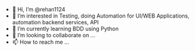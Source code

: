 - 👋 Hi, I’m @rehan1124
- 👀 I’m interested in Testing, doing Automation for UI/WEB Applications, automation backend services, API
- 🌱 I’m currently learning BDD using Python
- 💞️ I’m looking to collaborate on ...
- 📫 How to reach me ...

<!---
rehan1124/rehan1124 is a ✨ special ✨ repository because its `README.md` (this file) appears on your GitHub profile.
You can click the Preview link to take a look at your changes.
--->
